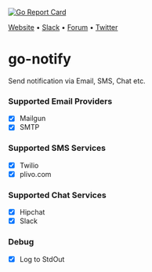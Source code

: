 [![Go Report Card](https://goreportcard.com/badge/github.com/appscode/go-notify)](https://goreportcard.com/report/github.com/appscode/go-notify)

[Website](https://appscode.com) • [Slack](https://slack.appscode.com) • [Forum](https://discuss.appscode.com) • [Twitter](https://twitter.com/AppsCodeHQ)

# go-notify
Send notification via Email, SMS, Chat etc.

### Supported Email Providers
- [x] Mailgun
- [x] SMTP

### Supported SMS Services
- [x] Twilio
- [X] plivo.com

### Supported Chat Services

- [x] Hipchat
- [x] Slack

### Debug
- [x] Log to StdOut
